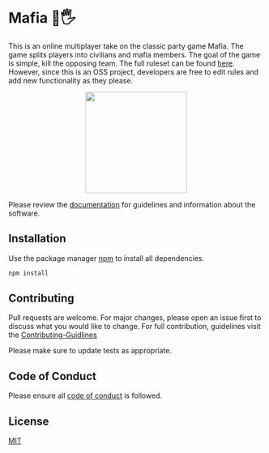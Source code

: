 # Mafia 💎🖐 

This is an online multiplayer take on the classic party game Mafia. The game splits players into civilians and mafia members. The goal of the game is simple, kill the opposing team. The full ruleset can be found [here](https://github.com/Mafia-Hands/Mafia/wiki/Game-Rules).
However, since this is an OSS project, developers are free to edit rules and add new functionality as they please.

<p align="center">
<img src="https://cdn2.iconfinder.com/data/icons/rounded-white-basic-ui-set-3/139/Photo_Add-RoundedWhite-512.png" height=200; width=200>
</p>


Please review the [documentation](https://github.com/Mafia-Hands/Mafia/wiki) for guidelines and information about the software.

## Installation

Use the package manager [npm](https://www.npmjs.com/get-npm) to install all dependencies.

```bash
npm install
```
## Contributing
Pull requests are welcome. For major changes, please open an issue first to discuss what you would like to change.
For full contribution, guidelines visit the [Contributing-Guidlines](https://github.com/Mafia-Hands/Mafia/wiki/Contributing-Guidelines)

Please make sure to update tests as appropriate.

## Code of Conduct
Please ensure all [code of conduct](https://github.com/Mafia-Hands/Mafia/wiki/Code-of-Conduct) is followed.

## License
[MIT](https://choosealicense.com/licenses/mit/)
